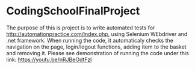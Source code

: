 # CodingSchoolFinalProject
The purpose of this is project is to write automated tests for http://automationpractice.com/index.php, using Selenium WEbdriver 
and .net framework. When running the code, it automaticaly checks the navigation on the page, login/logout functions, adding item
to the basket and removing it. 
Please see demonstration of running the code under this link: https://youtu.be/nRJBeOdtFzI
